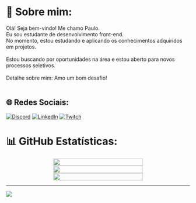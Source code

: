 # 💫 Sobre mim:
Olá! Seja bem-vindo! Me chamo Paulo.<br>Eu sou estudante de desenvolvimento front-end.<br>No momento, estou estudando e aplicando os conhecimentos adquiridos em projetos.<br><br>Estou buscando por oportunidades na área e estou aberto para novos processos seletivos.<br><br>Detalhe sobre mim: Amo um bom desafio!<br><br>


## 🌐 Redes Sociais:
[![Discord](https://img.shields.io/badge/Discord-%237289DA.svg?logo=discord&logoColor=white)](htttps://discord.gg/Marquies#2044) [![LinkedIn](https://img.shields.io/badge/LinkedIn-%230077B5.svg?logo=linkedin&logoColor=white)](https://www.linkedin.com/in/paulomarquesdev) [![Twitch](https://img.shields.io/badge/Twitch-%239146FF.svg?logo=Twitch&logoColor=white)](https://www.twitch.tv/kamikaz11_)

# 📊 GitHub Estatísticas:
<div align="center" style="display: flex; flex-direction: column; align-items: center;"><img width="70%" src="https://github-readme-stats.vercel.app/api?username=paulomarquesdev&show_icons=true&theme=tokyonight&include_all_commits=true&count_private=true&hide_border=false"/>
  <img width="70%" src="https://github-readme-stats.vercel.app/api/top-langs/?username=paulomarquesdev&layout=compact&langs_count=8&theme=tokyonight&hide_border=false"/>
  <img width="70%" src="https://github-readme-streak-stats.herokuapp.com/?user=paulomarquesdev&theme=tokyonight&hide_border=false"/></div>


---
[![](https://visitcount.itsvg.in/api?id=paulomarquesdev&icon=5&color=0)](https://visitcount.itsvg.in)
